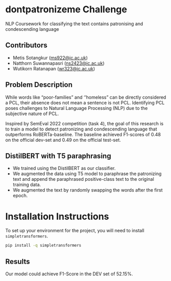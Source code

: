 # dontpatronizeme Challenge

NLP Coursework for classifying the text contains patronising and condescending language

## Contributors

- Metis Sotangkur (ms922@ic.ac.uk)
- Natthorn Suwannapasri (ns2423@ic.ac.uk)
- Wutikorn Ratanapan (wr323@ic.ac.uk)

## Problem Description

While words like “poor-families” and ‘’homeless” can be directly considered a PCL, their absence does not mean a sentence is not PCL. Identifying PCL poses challenges to Natural Language Processing (NLP) due to the subjective nature of PCL.

Inspired by SemEval 2022 competition (task 4), the goal of this research is to train a model to detect patronizing and condescending language that outperforms RoBERTa-baseline. The baseline achieved F1-scores of 0.48 on the official dev-set and 0.49 on the official test-set.


## DistilBERT with T5 paraphrasing

- We trained using the DistilBERT as our classifier.
- We augmented the data using T5 model to paraphrase the patronizing text and append the paraphrased positive-class text to the original training data.
- We augmented the text by randomly swapping the words after the first epoch.

<!-- ## Used External Libraries

- Give instructions on how to install the external libraries if you have used any in your code. -->

# Installation Instructions

To set up your environment for the project, you will need to install `simpletransformers`.

```bash
pip install -q simpletransformers
```

## Results

Our model could achieve F1-Score in the DEV set of 52.15%.
